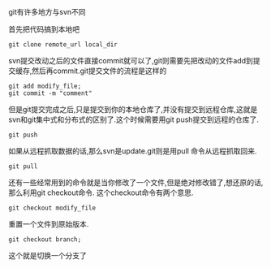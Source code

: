 git有许多地方与svn不同

首先把代码搞到本地吧
```shell
git clone remote_url local_dir
```

svn提交改动之后的文件直接commit就可以了,git则需要先把改动的文件add到提交缓存,然后再commit.git提交文件的流程是这样的

```shell
git add modify_file;
git commit -m "comment"
```

但是git提交完成之后,只是提交到你的本地仓库了,并没有提交到远程仓库,这就是svn和git集中式和分布式的区别了.这个时候需要用git push提交到远程的仓库了.

```shell
git push
```

如果从远程抓取数据的话,那么svn是update.git则是用pull 命令从远程抓取回来.

```shell
git pull
```

还有一些经常用到的命令就是当你修改了一个文件,但是绝对修改错了,想还原的话,那么利用git checkout命令.
这个checkout命令有两个意思.

```shell
git checkout modify_file
```

重置一个文件到原始版本.
```shell
git checkout branch;
```

这个就是切换一个分支了
